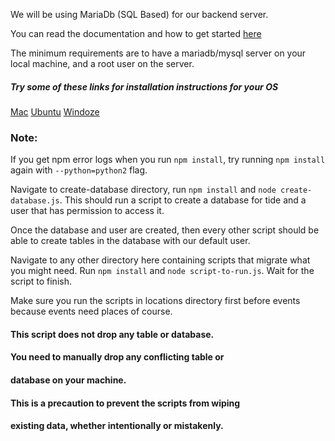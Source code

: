 We will be using MariaDb (SQL Based) for our backend server.

You can read the documentation and how to get started [here](https://mariadb.com/kb/en/mariadb/getting-started/)

The minimum requirements are to have a mariadb/mysql server on your local
machine, and a root user on the server.

##### Try some of these links for installation instructions for your OS
[Mac](https://mariadb.com/kb/en/mariadb/building-mariadb-on-mac-os-x-using-homebrew/)
[Ubuntu](https://downloads.mariadb.org/mariadb/repositories/#mirror=osuosl&distro=Ubuntu&version=10.0&distro_release=trusty)
[Windoze](https://www.youtube.com/watch?v=yQPnCxJMOWI)

### Note:
If you get npm error logs when you run `npm install`, try running
`npm install` again with `--python=python2` flag.

Navigate to create-database directory, run `npm install` and
`node create-database.js`.
This should run a script to create a database for tide and a user that
has permission to access it.

Once the database and user are created, then every other script should be
able to create tables in the database with our default user.

Navigate to any other directory here containing scripts that migrate
what you might need. Run `npm install` and `node script-to-run.js`.
Wait for the script to finish.

Make sure you run the scripts in locations directory first before
events because events need places of course.

#### This script does not drop any table or database.
#### You need to manually drop any conflicting table or
#### database on your machine.
#### This is a precaution to prevent the scripts from wiping
#### existing data, whether intentionally or mistakenly.